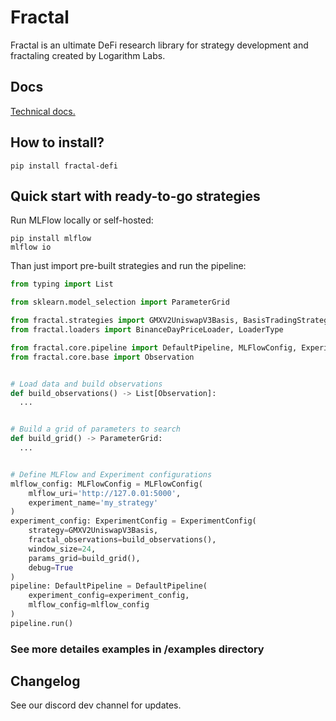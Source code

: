 # Fractal
Fractal is an ultimate DeFi research library for strategy development and fractaling created by Logarithm Labs.

## Docs
[Technical docs.](https://logarithm-labs.gitbook.io/fractal/)


## How to install?
```
pip install fractal-defi
```

## Quick start with ready-to-go strategies

Run MLFlow locally or self-hosted:
```
pip install mlflow
mlflow io
```

Than just import pre-built strategies and run the pipeline:
```python
from typing import List

from sklearn.model_selection import ParameterGrid

from fractal.strategies import GMXV2UniswapV3Basis, BasisTradingStrategyHyperparams
from fractal.loaders import BinanceDayPriceLoader, LoaderType

from fractal.core.pipeline import DefaultPipeline, MLFlowConfig, ExperimentConfig
from fractal.core.base import Observation


# Load data and build observations
def build_observations() -> List[Observation]:
  ...


# Build a grid of parameters to search
def build_grid() -> ParameterGrid:
  ...


# Define MLFlow and Experiment configurations
mlflow_config: MLFlowConfig = MLFlowConfig(
    mlflow_uri='http://127.0.01:5000',
    experiment_name='my_strategy'
)
experiment_config: ExperimentConfig = ExperimentConfig(
    strategy=GMXV2UniswapV3Basis,
    fractal_observations=build_observations(),
    window_size=24,
    params_grid=build_grid(),
    debug=True
)
pipeline: DefaultPipeline = DefaultPipeline(
    experiment_config=experiment_config,
    mlflow_config=mlflow_config
)
pipeline.run()
```
### See more detailes examples in /examples directory

## Changelog
See our discord dev channel for updates.
